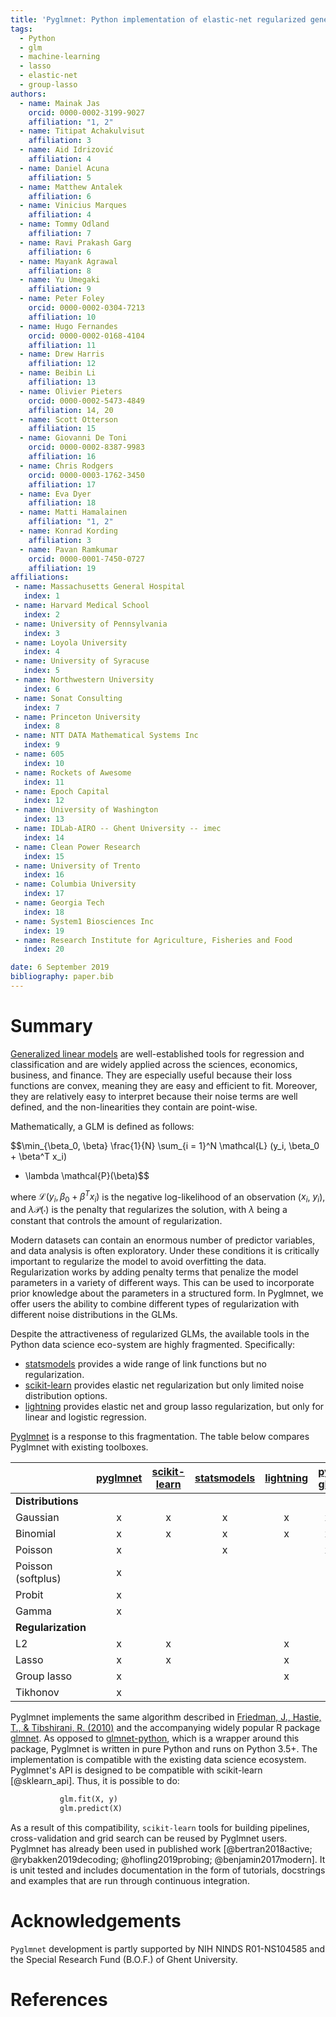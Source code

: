 ```yaml
---
title: 'Pyglmnet: Python implementation of elastic-net regularized generalized linear models'
tags:
  - Python
  - glm
  - machine-learning
  - lasso
  - elastic-net
  - group-lasso
authors:
  - name: Mainak Jas
    orcid: 0000-0002-3199-9027
    affiliation: "1, 2"
  - name: Titipat Achakulvisut
    affiliation: 3
  - name: Aid Idrizović
    affiliation: 4
  - name: Daniel Acuna
    affiliation: 5
  - name: Matthew Antalek
    affiliation: 6
  - name: Vinicius Marques
    affiliation: 4
  - name: Tommy Odland
    affiliation: 7
  - name: Ravi Prakash Garg
    affiliation: 6
  - name: Mayank Agrawal
    affiliation: 8
  - name: Yu Umegaki
    affiliation: 9
  - name: Peter Foley
    orcid: 0000-0002-0304-7213
    affiliation: 10
  - name: Hugo Fernandes
    orcid: 0000-0002-0168-4104
    affiliation: 11
  - name: Drew Harris
    affiliation: 12
  - name: Beibin Li
    affiliation: 13
  - name: Olivier Pieters
    orcid: 0000-0002-5473-4849
    affiliation: 14, 20
  - name: Scott Otterson
    affiliation: 15
  - name: Giovanni De Toni
    orcid: 0000-0002-8387-9983
    affiliation: 16
  - name: Chris Rodgers
    orcid: 0000-0003-1762-3450
    affiliation: 17
  - name: Eva Dyer
    affiliation: 18
  - name: Matti Hamalainen
    affiliation: "1, 2"
  - name: Konrad Kording
    affiliation: 3
  - name: Pavan Ramkumar
    orcid: 0000-0001-7450-0727
    affiliation: 19
affiliations:
 - name: Massachusetts General Hospital
   index: 1
 - name: Harvard Medical School
   index: 2
 - name: University of Pennsylvania
   index: 3
 - name: Loyola University
   index: 4
 - name: University of Syracuse
   index: 5
 - name: Northwestern University
   index: 6
 - name: Sonat Consulting
   index: 7
 - name: Princeton University
   index: 8
 - name: NTT DATA Mathematical Systems Inc
   index: 9
 - name: 605
   index: 10
 - name: Rockets of Awesome
   index: 11
 - name: Epoch Capital
   index: 12
 - name: University of Washington
   index: 13
 - name: IDLab-AIRO -- Ghent University -- imec
   index: 14
 - name: Clean Power Research
   index: 15
 - name: University of Trento
   index: 16
 - name: Columbia University
   index: 17
 - name: Georgia Tech
   index: 18
 - name: System1 Biosciences Inc
   index: 19
 - name: Research Institute for Agriculture, Fisheries and Food
   index: 20

date: 6 September 2019
bibliography: paper.bib
---
```


# Summary

[Generalized linear models](GLMs) are
well-established tools for regression and classification and are widely
applied across the sciences, economics, business, and finance. They are
especially useful because their loss functions are convex, meaning they are
easy and efficient to fit. Moreover, they are relatively easy to interpret
because their noise terms are well defined, and the non-linearities they contain
are point-wise.

Mathematically, a GLM is defined as follows:

$$\min_{\beta_0, \beta} \frac{1}{N} \sum_{i = 1}^N \mathcal{L} (y_i, \beta_0 + \beta^T x_i)
+ \lambda \mathcal{P}(\beta)$$

where $\mathcal{L} (y_i, \beta_0 + \beta^T x_i)$ is the negative log-likelihood of an
observation ($x_i$, $y_i$), and $\lambda \mathcal{P}(\cdot)$ is the penalty that regularizes the solution,
with $\lambda$ being a constant that controls the amount of regularization.

Modern datasets can contain an enormous number of predictor variables, and
data analysis is often exploratory. Under these conditions it is critically
important to regularize the model to avoid overfitting the data.
Regularization works by adding penalty terms that penalize the model parameters in
a variety of different ways. This can be used to incorporate prior knowledge 
about the parameters in a structured form. In Pyglmnet, we offer
users the ability to combine different types of regularization with different noise
distributions in the GLMs.

Despite the attractiveness of regularized GLMs, the available tools in
the Python data science eco-system are highly fragmented. Specifically:

-  [statsmodels] provides a wide range of link functions but no regularization.
-  [scikit-learn] provides elastic net regularization but only limited noise distribution options.
-  [lightning] provides elastic net and group lasso regularization, but only for
   linear and logistic regression.

[Pyglmnet] is a response to this fragmentation. The table below compares Pyglmnet with existing toolboxes.

|                    | [pyglmnet] | [scikit-learn] | [statsmodels] |   [lightning]   |   [py-glm]    | [Matlab]|   [glmnet] in R |
|--------------------|:----------:|:--------------:|:-------------:|:---------------:|:-------------:|:-------:|:---------------:|
| **Distributions**  |            |                |               |                 |               |         |                 |
| Gaussian           |    x       |      x         |      x        |       x         |      x        |    x    |  x              |
| Binomial           |    x       |      x         |      x        |       x         |      x        |    x    |  x              |
| Poisson            |    x       |                |      x        |                 |      x        |    x    |  x              |
| Poisson (softplus)           |    x       |                |               |                 |               |         |                 |
| Probit             |    x       |                |               |                 |               |         |                 |
| Gamma              |    x       |                |               |                 |               |    x    |                 |
| **Regularization** |            |                |               |                 |               |         |                 |
| L2                 |    x       |      x         |               |       x         |               |         |                 |
| Lasso              |    x       |      x         |               |       x         |               |         |  x              |
| Group lasso        |    x       |                |               |       x         |               |         |  x              |
| Tikhonov           |    x       |                |               |                 |               |         |                 |

Pyglmnet implements the same algorithm described in [Friedman, J., Hastie, T., & Tibshirani, R. (2010)](https://core.ac.uk/download/files/153/6287975.pdf>) and the accompanying widely popular R package [glmnet].
As opposed to [glmnet-python], which is a wrapper around this package, Pyglmnet is written in pure Python and runs on Python 3.5+. The implementation is compatible with the existing data science ecosystem.
Pyglmnet's API is designed to be compatible with scikit-learn [@sklearn_api]. Thus, it is possible to do:


```py
           glm.fit(X, y)
           glm.predict(X)
```

As a result of this compatibility, ``scikit-learn`` tools for building pipelines, cross-validation and grid search can be reused by Pyglmnet users. Pyglmnet has already been used in published work
[@bertran2018active; @rybakken2019decoding; @hofling2019probing; @benjamin2017modern]. It is unit tested and includes documentation in the form of tutorials, docstrings and
examples that are run through continuous integration.

# Acknowledgements

``Pyglmnet`` development is partly supported by NIH NINDS R01-NS104585 and the Special Research Fund (B.O.F.) of Ghent University.

# References

[Generalized linear models]: https://en.wikipedia.org/wiki/Generalized_linear_model>`__
[statsmodel]: https://www.statsmodels.org/
[py-glm]: https://github.com/madrury/py-glm/
[scikit-learn]: https://scikit-learn.org/stable/
[statsmodels]:  http://statsmodels.sourceforge.net/devel/glm.html
[lightning]: https://github.com/scikit-learn-contrib/lightning
[Matlab]: https://www.mathworks.com/help/stats/glmfit.html
[pyglmnet]: http://github.com/glm-tools/pyglmnet/
[glmnet]: https://web.stanford.edu/~hastie/glmnet/glmnet_alpha.html
[glmnet-python]: https://github.com/civisanalytics/python-glmnet
